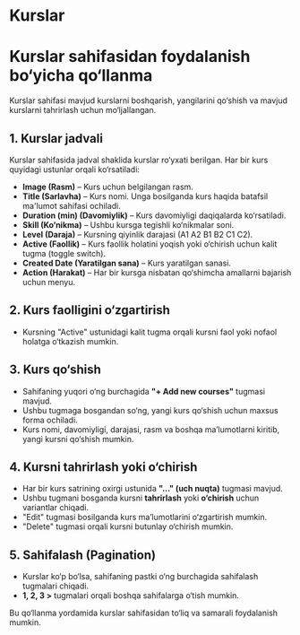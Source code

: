 # Kurslar

# Kurslar sahifasidan foydalanish bo‘yicha qo‘llanma

Kurslar sahifasi mavjud kurslarni boshqarish, yangilarini qo‘shish va mavjud kurslarni tahrirlash uchun mo‘ljallangan.

## 1. Kurslar jadvali

Kurslar sahifasida jadval shaklida kurslar ro‘yxati berilgan. Har bir kurs quyidagi ustunlar orqali ko‘rsatiladi:

- **Image (Rasm)** – Kurs uchun belgilangan rasm.
- **Title (Sarlavha)** – Kurs nomi. Unga bosilganda kurs haqida batafsil ma'lumot sahifasi ochiladi.
- **Duration (min) (Davomiylik)** – Kurs davomiyligi daqiqalarda ko‘rsatiladi.
- **Skill (Ko‘nikma)** – Ushbu kursga tegishli ko‘nikmalar soni.
- **Level (Daraja)** – Kursning qiyinlik darajasi (A1 A2 B1 B2 C1 C2).
- **Active (Faollik)** – Kurs faollik holatini yoqish yoki o‘chirish uchun kalit tugma (toggle switch).
- **Created Date (Yaratilgan sana)** – Kurs yaratilgan sanasi.
- **Action (Harakat)** – Har bir kursga nisbatan qo‘shimcha amallarni bajarish uchun menyu.

## 2. Kurs faolligini o‘zgartirish

- Kursning "Active" ustunidagi kalit tugma orqali kursni faol yoki nofaol holatga o‘tkazish mumkin.

## 3. Kurs qo‘shish

- Sahifaning yuqori o‘ng burchagida **"+ Add new courses"** tugmasi mavjud.
- Ushbu tugmaga bosgandan so‘ng, yangi kurs qo‘shish uchun maxsus forma ochiladi.
- Kurs nomi, davomiyligi, darajasi, rasm va boshqa ma’lumotlarni kiritib, yangi kursni qo‘shish mumkin.

## 4. Kursni tahrirlash yoki o‘chirish

- Har bir kurs satrining oxirgi ustunida **"..." (uch nuqta)** tugmasi mavjud.
- Ushbu tugmani bosganda kursni **tahrirlash** yoki **o‘chirish** uchun variantlar chiqadi.
- "Edit" tugmasi bosilganda kurs ma’lumotlarini o‘zgartirish mumkin.
- "Delete" tugmasi orqali kursni butunlay o‘chirish mumkin.

## 5. Sahifalash (Pagination)

- Kurslar ko‘p bo‘lsa, sahifaning pastki o‘ng burchagida sahifalash tugmalari chiqadi.
- **1, 2, 3 >** tugmalari orqali boshqa sahifalarga o‘tish mumkin.

Bu qo‘llanma yordamida kurslar sahifasidan to‘liq va samarali foydalanish mumkin.

